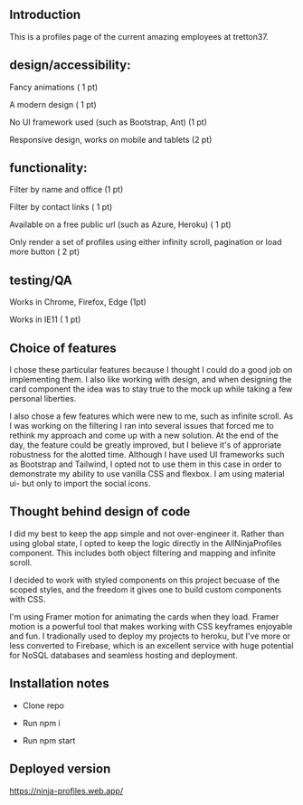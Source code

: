 ## Introduction

This is a profiles page of the current amazing employees at tretton37.

## design/accessibility:

Fancy animations ( 1 pt)

A modern design ( 1 pt)

No UI framework used (such as Bootstrap, Ant) (1 pt)

Responsive design, works on mobile and tablets (2 pt)

## functionality:

Filter by name and office (1 pt)

Filter by contact links ( 1 pt)

Available on a free public url (such as Azure, Heroku) ( 1 pt)

Only render a set of profiles using either infinity scroll, pagination or load more button ( 2 pt)

## testing/QA

Works in Chrome, Firefox, Edge (1pt)

Works in IE11 ( 1 pt)

## Choice of features

I chose these particular features because I thought I could do a good job
on implementing them. I also like working with design, and when designing the card component
the idea was to stay true to the mock up while taking a few personal liberties.

I also chose a few features which were new to me, such as infinite scroll. As I was working on the filtering
I ran into several issues that forced me to rethink my approach and come up with a new solution.
At the end of the day, the feature could be greatly improved, but I believe it's of approriate robustness for the alotted time.
Although I have used UI frameworks such as Bootstrap and Tailwind, I opted not to use them in this case in order to demonstrate my ability to use vanilla CSS and flexbox.
I am using material ui- but only to import the social icons.

## Thought behind design of code

I did my best to keep the app simple and not over-engineer it. Rather than using global state, I opted to keep the logic directly in the AllNinjaProfiles component. This includes both object filtering
and mapping and infinite scroll.

I decided to work with styled components on this project becuase of the scoped styles, and the freedom it gives one to build custom components with CSS.

I'm using Framer motion for animating the cards when they load. Framer motion is a powerful tool that makes working with CSS keyframes enjoyable and fun. I tradionally used to deploy my projects to heroku, but I've more or less converted to Firebase, which is an excellent service with huge potential for NoSQL databases and seamless hosting and deployment.

## Installation notes

- Clone repo

- Run npm i

- Run npm start

## Deployed version

https://ninja-profiles.web.app/

